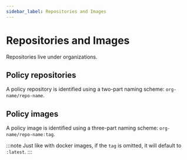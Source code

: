 ```yaml
---
sidebar_label: Repositories and Images
---
```


# Repositories and Images

Repositories live under organizations.

## Policy repositories

A policy repository is identified using a two-part naming scheme: `org-name/repo-name`.

## Policy images

A policy image is identified using a three-part naming scheme: `org-name/repo-name:tag`.

:::note
Just like with docker images, if the `tag` is omitted, it will default to `:latest`.
:::
